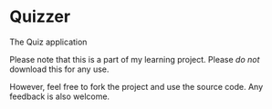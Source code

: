 Quizzer
=======

The Quiz application

Please note that this is a part of my learning project. Please _do not_ download this for any use. 

However, feel free to fork the project and use the source code. Any feedback is also welcome.
